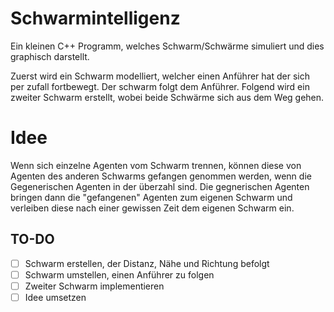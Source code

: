 # Schwarmintelligenz
Ein kleinen C++ Programm, welches Schwarm/Schwärme simuliert und dies graphisch darstellt.

Zuerst wird ein Schwarm modelliert, welcher einen Anführer hat der sich per zufall fortbewegt. Der schwarm folgt dem Anführer.
Folgend wird ein zweiter Schwarm erstellt, wobei beide Schwärme sich aus dem Weg gehen.

# Idee
Wenn sich einzelne Agenten vom Schwarm trennen, können diese von Agenten des anderen Schwarms gefangen genommen werden, wenn die Gegenerischen Agenten in der überzahl sind. Die gegnerischen Agenten bringen dann die "gefangenen" Agenten zum eigenen Schwarm und verleiben diese nach einer gewissen Zeit dem eigenen Schwarm ein.


## TO-DO
- [ ] Schwarm erstellen, der Distanz, Nähe und Richtung befolgt
- [ ] Schwarm umstellen, einen Anführer zu folgen
- [ ] Zweiter Schwarm implementieren
- [ ] Idee umsetzen
